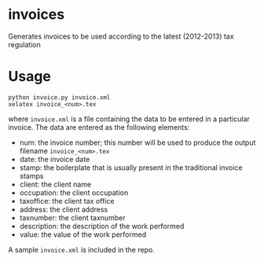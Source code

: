 invoices
========

Generates invoices to be used according to the latest (2012-2013) tax regulation

Usage
=====

    python invoice.py invoice.xml
    xelatex invoice_<num>.tex

where `invoice.xml` is a file containing the data to be entered in a particular invoice. The data are entered as
the following elements:

* num: the invoice number; this number will be used to produce the output filename `invoice_<num>.tex`
* date: the invoice date
* stamp: the boilerplate that is usually present in the traditional invoice stamps
* client: the client name
* occupation: the client occupation
* taxoffice: the client tax office
* address: the client address
* taxnumber: the client taxnumber
* description: the description of the work performed
* value: the value of the work performed

A sample `invoice.xml` is included in the repo.
